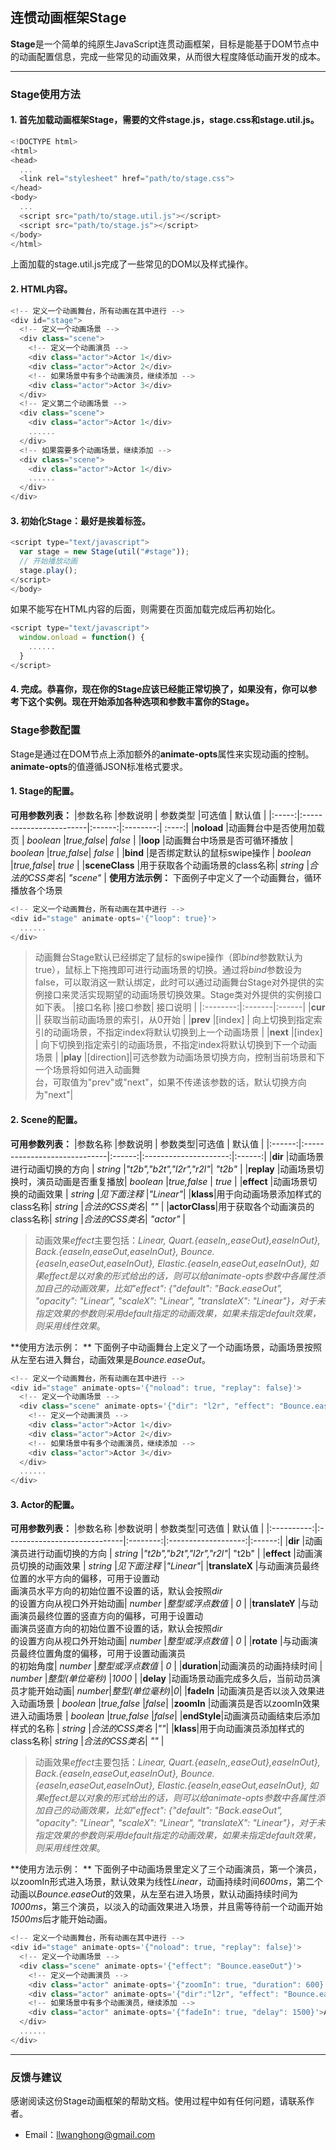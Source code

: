 ## 连惯动画框架Stage

**Stage**是一个简单的纯原生JavaScript连贯动画框架，目标是能基于DOM节点中的动画配置信息，完成一些常见的动画效果，从而很大程度降低动画开发的成本。

---------
### Stage使用方法

#### 1. 首先加载动画框架Stage，需要的文件stage.js，stage.css和stage.util.js。
``` javascript
<!DOCTYPE html>
<html>
<head>
  ...
  <link rel="stylesheet" href="path/to/stage.css">
</head>
<body>
  ...
  <script src="path/to/stage.util.js"></script>
  <script src="path/to/stage.js"></script>
</body>
</html>
```
上面加载的stage.util.js完成了一些常见的DOM以及样式操作。

#### 2. HTML内容。
``` javascript
<!-- 定义一个动画舞台，所有动画在其中进行 -->
<div id="stage">
  <!-- 定义一个动画场景 -->
  <div class="scene">
    <!-- 定义一个动画演员 -->
    <div class="actor">Actor 1</div>
    <div class="actor">Actor 2</div>
    <!-- 如果场景中有多个动画演员，继续添加 -->
    <div class="actor">Actor 3</div>
  </div>
  <!-- 定义第二个动画场景 -->
  <div class="scene">
    <div class="actor">Actor 1</div>
    ......
  </div>
  <!-- 如果需要多个动画场景，继续添加 -->
  <div class="scene">
    <div class="actor">Actor 1</div>
    ......
  </div>
</div>
```
#### 3. 初始化Stage：最好是挨着</body>标签。
``` javascript
<script type="text/javascript">
  var stage = new Stage(util("#stage"));
  // 开始播放动画
  stage.play();
</script>
</body>
```
如果不能写在HTML内容的后面，则需要在页面加载完成后再初始化。
``` javascript
<script type="text/javascript">
  window.onload = function() {
    ......
  }
</script>
```
#### 4. 完成。恭喜你，现在你的Stage应该已经能正常切换了，如果没有，你可以参考下这个实例。现在开始添加各种选项和参数丰富你的Stage。

### Stage参数配置

Stage是通过在DOM节点上添加额外的**animate-opts**属性来实现动画的控制。**animate-opts**的值遵循JSON标准格式要求。
#### 1. Stage的配置。
**可用参数列表：**
|参数名称 |参数说明                  | 参数类型 |可选值    | 默认值 |
|:-----:|:------------------------|:------:|:--------:| :----:|
|**noload** |动画舞台中是否使用加载页 | *boolean* |*true,false*| *false* |
|**loop** |动画舞台中场景是否可循环播放 | *boolean* |*true,false*| *false* |
|**bind** |是否绑定默认的鼠标swipe操作 | *boolean* |*true,false*| *true* |
|**sceneClass** |用于获取各个动画场景的class名称| *string* |*合法的CSS类名*| *"scene"* |
**使用方法示例：**
下面例子中定义了一个动画舞台，循环播放各个场景
``` javascript
<!-- 定义一个动画舞台，所有动画在其中进行 -->
<div id="stage" animate-opts='{"loop": true}'>
  ......
</div>
```
>动画舞台Stage默认已经绑定了鼠标的swipe操作（即*bind*参数默认为true），鼠标上下拖拽即可进行动画场景的切换。通过将*bind*参数设为false，可以取消这一默认绑定，此时可以通过动画舞台Stage对外提供的实例接口来灵活实现期望的动画场景切换效果。Stage类对外提供的实例接口如下表。
>|接口名称 |接口参数| 接口说明 |
|:--------:|:-------|:------|
|**cur** || 获取当前动画场景的索引，从0开始 |
|**prev** |[index] | 向上切换到指定索引的动画场景，不指定index将默认切换到上一个动画场景 |
|**next** |[index] | 向下切换到指定索引的动画场景，不指定index将默认切换到下一个动画场景 |
|**play** |[direction]|可选参数为动画场景切换方向，控制当前场景和下一个场景将如何进入动画舞<br/>台，可取值为"prev"或"next"，如果不传递该参数的话，默认切换方向为"next"|

#### 2. Scene的配置。
**可用参数列表：**
|参数名称 |参数说明                        | 参数类型|可选值                  | 默认值  |
|:------:|:-----------------------------|:------:|:---------------------:|:------:|
|**dir**     |动画场景进行动画切换的方向        | *string*  |*"t2b","b2t","l2r","r2l"*| *"t2b"*  |
|**replay**  |动画场景切换时，演员动画是否重复播放| *boolean* |*true,false*            | *true*   |
|**effect**  |动画场景切换的动画效果            | *string*  |*见下面注释*             |*"Linear"*|
|**klass**|用于向动画场景添加样式的class名称| *string* |*合法的CSS类名*| *""* |
|**actorClass**|用于获取各个动画演员的class名称| *string* |*合法的CSS类名*| *"actor"* |
>动画效果*effect*主要包括：*Linear, Quart.{easeIn,,easeOut},easeInOut}, Back.{easeIn,easeOut,easeInOut}, Bounce.{easeIn,easeOut,easeInOut}, Elastic.{easeIn,easeOut,easeInOut}, 如果effect是以对象的形式给出的话，则可以给animate-opts参数中各属性添加自己的动画效果，比如"effect": {"default": "Back.easeOut", "opacity": "Linear", "scaleX": "Linear", "translateX": "Linear"}，对于未指定效果的参数则采用default指定的动画效果，如果未指定default效果，则采用线性效果*。

**使用方法示例： **
下面例子中动画舞台上定义了一个动画场景，动画场景按照从左至右进入舞台，动画效果是*Bounce.easeOut*。
``` javascript
<!-- 定义一个动画舞台，所有动画在其中进行 -->
<div id="stage" animate-opts='{"noload": true, "replay": false}'>
  <!-- 定义一个动画场景 -->
  <div class="scene" animate-opts='{"dir": "l2r", "effect": "Bounce.easeOut"}'>
    <!-- 定义一个动画演员 -->
    <div class="actor">Actor 1</div>
    <div class="actor">Actor 2</div>
    <!-- 如果场景中有多个动画演员，继续添加 -->
    <div class="actor">Actor 3</div>
  </div>
  ......
</div>
```
#### 3. Actor的配置。
**可用参数列表：**
|参数名称     |参数说明                        | 参数类型|可选值                  | 默认值  |
|:----------:|:-----------------------------|:--------:|:-------------------:|:------:|
|**dir**     |动画演员进行动画切换的方向        | *string* |*"t2b","b2t","l2r","r2l"*| "t2b"  |
|**effect**  |动画演员切换的动画效果            | *string* |*见下面注释*           |*"Linear"*|
|**translateX** |与动画演员最终位置的水平方向的偏移，可用于设置动<br/>画演员水平方向的初始位置不设置的话，默认会按照*dir*<br/>的设置方向从视口外开始动画| *number* |*整型或浮点数值* | *0* |
|**translateY** |与动画演员最终位置的竖直方向的偏移，可用于设置动<br/>画演员竖直方向的初始位置不设置的话，默认会按照*dir*<br/>的设置方向从视口外开始动画| *number* |*整型或浮点数值* | *0* |
|**rotate** |与动画演员最终位置角度的偏移，可用于设置动画演员<br/>的初始角度| *number* |*整型或浮点数值* | *0* |
|**duration**|动画演员的动画持续时间            | *number* |*整型(单位毫秒)*           |*1000*    |
|**delay**   |动画场景动画完成多久后，当前动员演员才能开始动画| *number*|*整型(单位毫秒)*|*0*|
|**fadeIn**  |动画演员是否以淡入效果进入动画场景  | *boolean* |*true,false* |*false*|
|**zoomIn**  |动画演员是否以zoomIn效果进入动画场景  | *boolean* |*true,false* |*false*|
|**endStyle**|动画演员动画结束后添加样式的名称    | *string*  |*合法的CSS类名* |*""*|
|**klass**|用于向动画演员添加样式的class名称| *string*  |*合法的CSS类名*| *""* |
>动画效果*effect*主要包括：*Linear, Quart.{easeIn,,easeOut},easeInOut}, Back.{easeIn,easeOut,easeInOut}, Bounce.{easeIn,easeOut,easeInOut}, Elastic.{easeIn,easeOut,easeInOut}, 如果effect是以对象的形式给出的话，则可以给animate-opts参数中各属性添加自己的动画效果，比如"effect": {"default": "Back.easeOut", "opacity": "Linear", "scaleX": "Linear", "translateX": "Linear"}，对于未指定效果的参数则采用default指定的动画效果，如果未指定default效果，则采用线性效果*。

**使用方法示例： **
下面例子中动画场景里定义了三个动画演员，第一个演员，以zoomIn形式进入场景，默认效果为线性*Linear*，动画持续时间*600ms*，第二个动画以*Bounce.easeOut*的效果，从左至右进入场景，默认动画持续时间为*1000ms*，第三个演员，以淡入的动画效果进入场景，并且需等待前一个动画开始*1500ms*后才能开始动画。
``` javascript
<!-- 定义一个动画舞台，所有动画在其中进行 -->
<div id="stage" animate-opts='{"noload": true, "replay": false}'>
  <!-- 定义一个动画场景 -->
  <div class="scene" animate-opts='{"effect": "Bounce.easeOut"}'>
    <!-- 定义一个动画演员 -->
    <div class="actor" animate-opts='{"zoomIn": true, "duration": 600}'>Actor 1</div>
    <div class="actor" animate-opts='{"dir":"l2r", "effect": "Bounce.easeOut"}'>Actor 2</div>
    <!-- 如果场景中有多个动画演员，继续添加 -->
    <div class="actor" animate-opts='{"fadeIn": true, "delay": 1500}'>Actor 3</div>
  </div>
  ......
</div>
```
---------
### 反馈与建议
感谢阅读这份Stage动画框架的帮助文档。使用过程中如有任何问题，请联系作者。
- Email：<llwanghong@gmail.com>